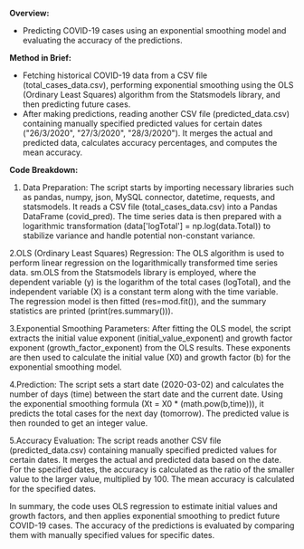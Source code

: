 **Overview:** 
- Predicting COVID-19 cases using an exponential smoothing model and evaluating the accuracy of the predictions.


**Method in Brief:**
- Fetching historical COVID-19 data from a CSV file (total_cases_data.csv), performing exponential smoothing using the OLS (Ordinary Least Squares) algorithm from the Statsmodels library, and then predicting future cases.
- After making predictions, reading another CSV file (predicted_data.csv) containing manually specified predicted values for certain dates ("26/3/2020", "27/3/2020", "28/3/2020"). It merges the actual and predicted data, calculates accuracy percentages, and computes the mean accuracy.


**Code Breakdown:**

1. Data Preparation:
The script starts by importing necessary libraries such as pandas, numpy, json, MySQL connector, datetime, requests, and statsmodels.
It reads a CSV file (total_cases_data.csv) into a Pandas DataFrame (covid_pred).
The time series data is then prepared with a logarithmic transformation (data['logTotal'] = np.log(data.Total)) to stabilize variance and handle potential non-constant variance.

2.OLS (Ordinary Least Squares) Regression:
The OLS algorithm is used to perform linear regression on the logarithmically transformed time series data.
sm.OLS from the Statsmodels library is employed, where the dependent variable (y) is the logarithm of the total cases (logTotal), and the independent variable (X) is a constant term along with the time variable.
The regression model is then fitted (res=mod.fit()), and the summary statistics are printed (print(res.summary())).

3.Exponential Smoothing Parameters:
After fitting the OLS model, the script extracts the initial value exponent (initial_value_exponent) and growth factor exponent (growth_factor_exponent) from the OLS results.
These exponents are then used to calculate the initial value (X0) and growth factor (b) for the exponential smoothing model.

4.Prediction:
The script sets a start date (2020-03-02) and calculates the number of days (time) between the start date and the current date.
Using the exponential smoothing formula (Xt = X0 * (math.pow(b,time))), it predicts the total cases for the next day (tomorrow).
The predicted value is then rounded to get an integer value.

5.Accuracy Evaluation:
The script reads another CSV file (predicted_data.csv) containing manually specified predicted values for certain dates.
It merges the actual and predicted data based on the date.
For the specified dates, the accuracy is calculated as the ratio of the smaller value to the larger value, multiplied by 100.
The mean accuracy is calculated for the specified dates.

In summary, the code uses OLS regression to estimate initial values and growth factors, and then applies exponential smoothing to predict future COVID-19 cases. The accuracy of the predictions is evaluated by comparing them with manually specified values for specific dates.
